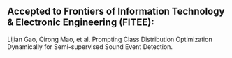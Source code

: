 ## Accepted to Frontiers of Information Technology & Electronic Engineering (FITEE):
Lijian Gao, Qirong Mao, et al. Prompting Class Distribution Optimization Dynamically for Semi-supervised Sound Event Detection.
